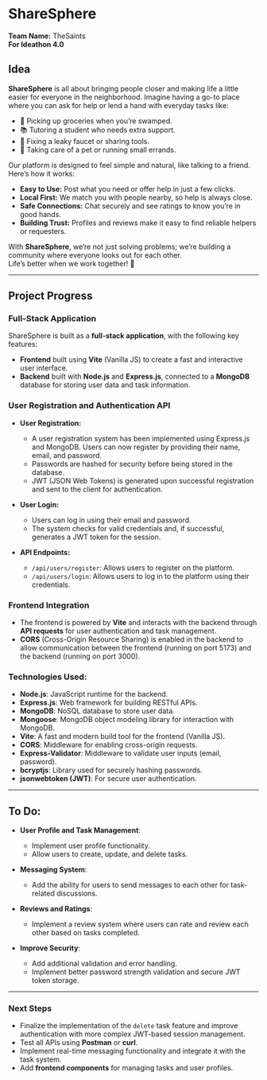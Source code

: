 # ShareSphere

**Team Name:** TheSaints  
**For Ideathon 4.0**

## Idea

**ShareSphere** is all about bringing people closer and making life a little easier for everyone in the neighborhood. Imagine having a go-to place where you can ask for help or lend a hand with everyday tasks like:

- 🛒 Picking up groceries when you’re swamped.
- 📚 Tutoring a student who needs extra support.
- 🔧 Fixing a leaky faucet or sharing tools.
- 🐾 Taking care of a pet or running small errands.

Our platform is designed to feel simple and natural, like talking to a friend. Here’s how it works:

- **Easy to Use:** Post what you need or offer help in just a few clicks.
- **Local First:** We match you with people nearby, so help is always close.
- **Safe Connections:** Chat securely and see ratings to know you’re in good hands.
- **Building Trust:** Profiles and reviews make it easy to find reliable helpers or requesters.

With **ShareSphere**, we’re not just solving problems; we’re building a community where everyone looks out for each other.  
Life’s better when we work together! 🤝

---

## Project Progress

### Full-Stack Application

ShareSphere is built as a **full-stack application**, with the following key features:

- **Frontend** built using **Vite** (Vanilla JS) to create a fast and interactive user interface.
- **Backend** built with **Node.js** and **Express.js**, connected to a **MongoDB** database for storing user data and task information.

### User Registration and Authentication API

- **User Registration:**
  - A user registration system has been implemented using Express.js and MongoDB. Users can now register by providing their name, email, and password.
  - Passwords are hashed for security before being stored in the database.
  - JWT (JSON Web Tokens) is generated upon successful registration and sent to the client for authentication.

- **User Login:**
  - Users can log in using their email and password.
  - The system checks for valid credentials and, if successful, generates a JWT token for the session.

- **API Endpoints:**
  - `/api/users/register`: Allows users to register on the platform.
  - `/api/users/login`: Allows users to log in to the platform using their credentials.

### Frontend Integration

- The frontend is powered by **Vite** and interacts with the backend through **API requests** for user authentication and task management.
- **CORS** (Cross-Origin Resource Sharing) is enabled in the backend to allow communication between the frontend (running on port 5173) and the backend (running on port 3000).

### Technologies Used:

- **Node.js**: JavaScript runtime for the backend.
- **Express.js**: Web framework for building RESTful APIs.
- **MongoDB**: NoSQL database to store user data.
- **Mongoose**: MongoDB object modeling library for interaction with MongoDB.
- **Vite**: A fast and modern build tool for the frontend (Vanilla JS).
- **CORS**: Middleware for enabling cross-origin requests.
- **Express-Validator**: Middleware to validate user inputs (email, password).
- **bcryptjs**: Library used for securely hashing passwords.
- **jsonwebtoken (JWT)**: For secure user authentication.

---

## To Do:

- **User Profile and Task Management**:
  - Implement user profile functionality.
  - Allow users to create, update, and delete tasks.
  
- **Messaging System**:
  - Add the ability for users to send messages to each other for task-related discussions.

- **Reviews and Ratings**:
  - Implement a review system where users can rate and review each other based on tasks completed.

- **Improve Security**:
  - Add additional validation and error handling.
  - Implement better password strength validation and secure JWT token storage.

---

### Next Steps

- Finalize the implementation of the `delete` task feature and improve authentication with more complex JWT-based session management.
- Test all APIs using **Postman** or **curl**.
- Implement real-time messaging functionality and integrate it with the task system.
- Add **frontend components** for managing tasks and user profiles.
